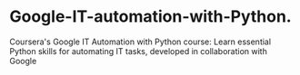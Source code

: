 # Google-IT-automation-with-Python.
Coursera's Google IT Automation with Python course: Learn essential Python skills for automating IT tasks, developed in collaboration with Google
